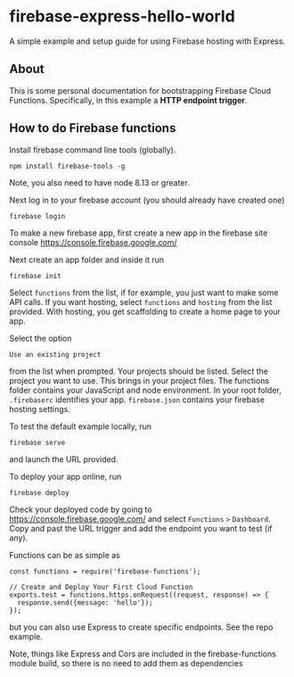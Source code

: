 # firebase-express-hello-world

A simple example and setup guide for using Firebase hosting with Express.

## About

This is some personal documentation for bootstrapping Firebase Cloud Functions. Specifically, in this example a **HTTP endpoint trigger**. 

## How to do Firebase functions

Install firebase command line tools (globally). 

    npm install firebase-tools -g

Note, you also need to have node 8.13 or greater. 

Next log in to your firebase account (you should already have created one)

    firebase login

To make a new firebase app, first create a new app in the firebase site console https://console.firebase.google.com/  

Next create an app folder and inside it run 

    firebase init 

Select `functions` from the list, if for example, you just want to make some API calls. If you want hosting, select `functions` and `hosting` from the list provided. With hosting, you get scaffolding to create a home page to your app. 

Select the option 

    Use an existing project

from the list when prompted. Your projects should be listed. Select the project you want to use. This brings in your project files. The functions folder contains your JavaScript and node environment. In your root folder, `.firebaserc` identifies your app. `firebase.json` contains your firebase hosting settings. 

To test the default example locally, run 

    firebase serve

and launch the URL provided.

To deploy your app online, run 

    firebase deploy

Check your deployed code by going to https://console.firebase.google.com/ and select `Functions` `>` `Dashboard`. Copy and past the URL trigger and add the endpoint you want to test (if any). 

Functions can be as simple as 

    const functions = require('firebase-functions');

    // Create and Deploy Your First Cloud Function
    exports.test = functions.https.onRequest((request, response) => {
      response.send({message: 'hello'});
    });

but you can also use Express to create specific endpoints. See the repo example. 

Note, things like Express and Cors are included in the firebase-functions module build, so there is no need to add them as dependencies
